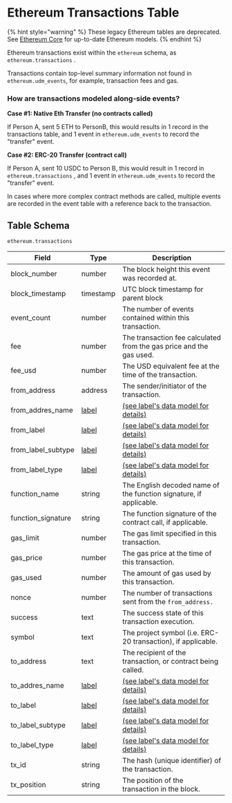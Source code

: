 # Ethereum Transactions Table



{% hint style="warning" %}
These legacy Ethereum tables are deprecated. See [Ethereum Core](../ethereum-core-tables.md) for up-to-date Ethereum models.
{% endhint %}

Ethereum transactions exist within the `ethereum` schema, as `ethereum.transactions` .

Transactions contain top-level summary information not found in `ethereum.udm_events`, for example, transaction fees and gas.

### How are transactions modeled along-side events?

**Case #1: Native Eth Transfer (no contracts called)**

If Person A, sent 5 ETH to PersonB, this would results in 1 record in the transactions table, and 1 event in `ethereum.udm_events` to record the "transfer" event.

**Case #2: ERC-20 Transfer (contract call)**

If Person A, sent 10 USDC to Person B, this would result in 1 record in `ethereum.transactions` , and 1 event in `ethereum.udm_events` to record the "transfer" event.

In cases where more complex contract methods are called, multiple events are recorded in the event table with a reference back to the transaction.

## Table Schema

`ethereum.transactions`

| Field                | Type                               | Description                                                         |
| -------------------- | ---------------------------------- | ------------------------------------------------------------------- |
| block\_number        | number                             | The block height this event was recorded at.                        |
| block\_timestamp     | timestamp                          | UTC block timestamp for parent block                                |
| event\_count         | number                             | The number of events contained within this transaction.             |
| fee                  | number                             | The transaction fee calculated from the gas price and the gas used. |
| fee\_usd             | number                             | The USD equivalent fee at the time of the transaction.              |
| from\_address        | address                            | The sender/initiator of the transaction.                            |
| from\_addres\_name   | [label](../../data-models/labels/) | [(see label's data model for details)](../../data-models/labels/)   |
| from\_label          | [label](../../data-models/labels/) | [(see label's data model for details)](../../data-models/labels/)   |
| from\_label\_subtype | [label](../../data-models/labels/) | [(see label's data model for details)](../../data-models/labels/)   |
| from\_label\_type    | [label](../../data-models/labels/) | [(see label's data model for details)](../../data-models/labels/)   |
| function\_name       | string                             | The English decoded name of the function signature, if applicable.  |
| function\_signature  | string                             | The function signature of the contract call, if applicable.         |
| gas\_limit           | number                             | The gas limit specified in this transaction.                        |
| gas\_price           | number                             | The gas price at the time of this transaction.                      |
| gas\_used            | number                             | The amount of gas used by this transaction.                         |
| nonce                | number                             | The number of transactions sent from the `from_address.`            |
| success              | text                               | The success state of this transaction execution.                    |
| symbol               | text                               | The project symbol (i.e. ERC-20 transaction), if applicable.        |
| to\_address          | text                               | The recipient of the transaction, or contract being called.         |
| to\_addres\_name     | [label](../../data-models/labels/) | [(see label's data model for details)](../../data-models/labels/)   |
| to\_label            | [label](../../data-models/labels/) | [(see label's data model for details)](../../data-models/labels/)   |
| to\_label\_subtype   | [label](../../data-models/labels/) | [(see label's data model for details)](../../data-models/labels/)   |
| to\_label\_type      | [label](../../data-models/labels/) | [(see label's data model for details)](../../data-models/labels/)   |
| tx\_id               | string                             | The hash (unique identifier) of the transaction.                    |
| tx\_position         | string                             | The position of the transaction in the block.                       |

